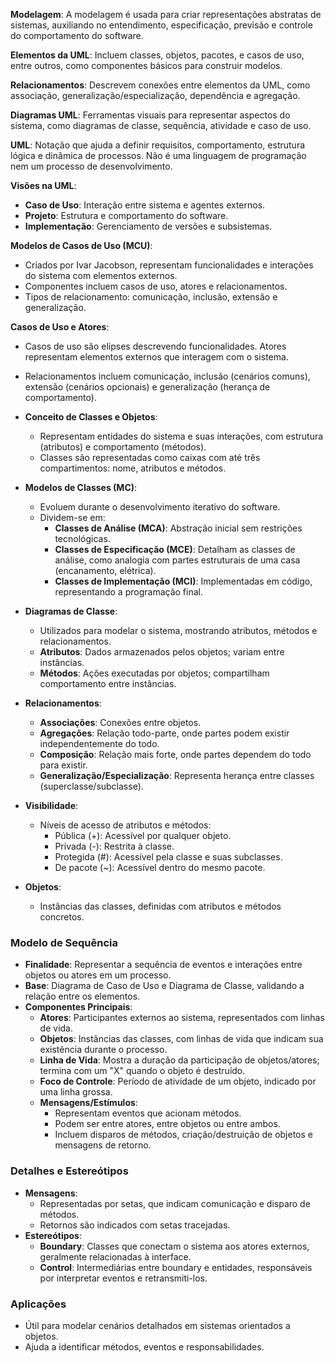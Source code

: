 
**Modelagem**: A modelagem é usada para criar representações abstratas de sistemas, auxiliando no entendimento, especificação, previsão e controle do comportamento do software.

**Elementos da UML**: Incluem classes, objetos, pacotes, e casos de uso, entre outros, como componentes básicos para construir modelos.

**Relacionamentos**: Descrevem conexões entre elementos da UML, como associação, generalização/especialização, dependência e agregação.

**Diagramas UML**: Ferramentas visuais para representar aspectos do sistema, como diagramas de classe, sequência, atividade e caso de uso.

**UML**: Notação que ajuda a definir requisitos, comportamento, estrutura lógica e dinâmica de processos. Não é uma linguagem de programação nem um processo de desenvolvimento.

**Visões na UML**:

- **Caso de Uso**: Interação entre sistema e agentes externos.
- **Projeto**: Estrutura e comportamento do software.
- **Implementação**: Gerenciamento de versões e subsistemas.

**Modelos de Casos de Uso (MCU)**:

- Criados por Ivar Jacobson, representam funcionalidades e interações do sistema com elementos externos.
- Componentes incluem casos de uso, atores e relacionamentos.
- Tipos de relacionamento: comunicação, inclusão, extensão e generalização.

**Casos de Uso e Atores**:

- Casos de uso são elipses descrevendo funcionalidades. Atores representam elementos externos que interagem com o sistema.
- Relacionamentos incluem comunicação, inclusão (cenários comuns), extensão (cenários opcionais) e generalização (herança de comportamento).

- **Conceito de Classes e Objetos**:
    
    - Representam entidades do sistema e suas interações, com estrutura (atributos) e comportamento (métodos).
    - Classes são representadas como caixas com até três compartimentos: nome, atributos e métodos.
- **Modelos de Classes (MC)**:
    
    - Evoluem durante o desenvolvimento iterativo do software.
    - Dividem-se em:
        - **Classes de Análise (MCA)**: Abstração inicial sem restrições tecnológicas.
        - **Classes de Especificação (MCE)**: Detalham as classes de análise, como analogia com partes estruturais de uma casa (encanamento, elétrica).
        - **Classes de Implementação (MCI)**: Implementadas em código, representando a programação final.
- **Diagramas de Classe**:
    
    - Utilizados para modelar o sistema, mostrando atributos, métodos e relacionamentos.
    - **Atributos**: Dados armazenados pelos objetos; variam entre instâncias.
    - **Métodos**: Ações executadas por objetos; compartilham comportamento entre instâncias.
- **Relacionamentos**:
    
    - **Associações**: Conexões entre objetos.
    - **Agregações**: Relação todo-parte, onde partes podem existir independentemente do todo.
    - **Composição**: Relação mais forte, onde partes dependem do todo para existir.
    - **Generalização/Especialização**: Representa herança entre classes (superclasse/subclasse).
- **Visibilidade**:
    
    - Níveis de acesso de atributos e métodos:
        - Pública (+): Acessível por qualquer objeto.
        - Privada (-): Restrita à classe.
        - Protegida (#): Acessível pela classe e suas subclasses.
        - De pacote (~): Acessível dentro do mesmo pacote.
- **Objetos**:
    
    - Instâncias das classes, definidas com atributos e métodos concretos.

### **Modelo de Sequência**

- **Finalidade**: Representar a sequência de eventos e interações entre objetos ou atores em um processo.
- **Base**: Diagrama de Caso de Uso e Diagrama de Classe, validando a relação entre os elementos.
- **Componentes Principais**:
    - **Atores**: Participantes externos ao sistema, representados com linhas de vida.
    - **Objetos**: Instâncias das classes, com linhas de vida que indicam sua existência durante o processo.
    - **Linha de Vida**: Mostra a duração da participação de objetos/atores; termina com um "X" quando o objeto é destruído.
    - **Foco de Controle**: Período de atividade de um objeto, indicado por uma linha grossa.
    - **Mensagens/Estímulos**:
        - Representam eventos que acionam métodos.
        - Podem ser entre atores, entre objetos ou entre ambos.
        - Incluem disparos de métodos, criação/destruição de objetos e mensagens de retorno.

### **Detalhes e Estereótipos**

- **Mensagens**:
    - Representadas por setas, que indicam comunicação e disparo de métodos.
    - Retornos são indicados com setas tracejadas.
- **Estereótipos**:
    - **Boundary**: Classes que conectam o sistema aos atores externos, geralmente relacionadas à interface.
    - **Control**: Intermediárias entre boundary e entidades, responsáveis por interpretar eventos e retransmiti-los.

### **Aplicações**

- Útil para modelar cenários detalhados em sistemas orientados a objetos.
- Ajuda a identificar métodos, eventos e responsabilidades.